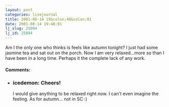 ```yaml
---
layout: post
categories: livejournal
title: 2001-08-14 19&colon;48&colon;01
date: 2001-08-14 19:48:01
lj_slug: 25094
lj_id: 25094
---
```

Am I the only one who thinks is feels like autumn tonight? I just had some jasmine tea and sat out on the porch. Now I am very relaxed...more so than I have been in a long time. Perhaps it the complete lack of any work.


<div id="comments"><h4>Comments:</h4><div class="lj-comments"><ul>
<li class=subject><h3>icedemon: Cheers!</h3>
<a id="comment-21"></a>
<p>I would give anything to be relaxed right now. I can't even imagine the feeling. As for autumn... not in SC :)</p>
</li>
</ul></div></div>
